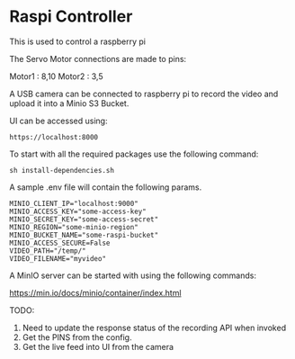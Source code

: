 # Raspi Controller

This is used to control a raspberry pi

The Servo Motor connections are made to pins:

Motor1 : 8,10
Motor2 : 3,5

A USB camera can be connected to raspberry pi to record the video and upload it into a Minio S3 Bucket.

UI can be accessed using:

````
https://localhost:8000
````
To start with all the required packages use the following command:

````
sh install-dependencies.sh
````


A sample .env file will contain the following params.
````
MINIO_CLIENT_IP="localhost:9000"
MINIO_ACCESS_KEY="some-access-key"
MINIO_SECRET_KEY="some-access-secret"
MINIO_REGION="some-minio-region"
MINIO_BUCKET_NAME="some-raspi-bucket"
MINIO_ACCESS_SECURE=False
VIDEO_PATH="/temp/"
VIDEO_FILENAME="myvideo"
````

A MinIO server can be started with using the following commands:

https://min.io/docs/minio/container/index.html


TODO: 
1. Need to update the response status of the recording API when invoked
2. Get the PINS from the config.
3. Get the live feed into UI from the camera
